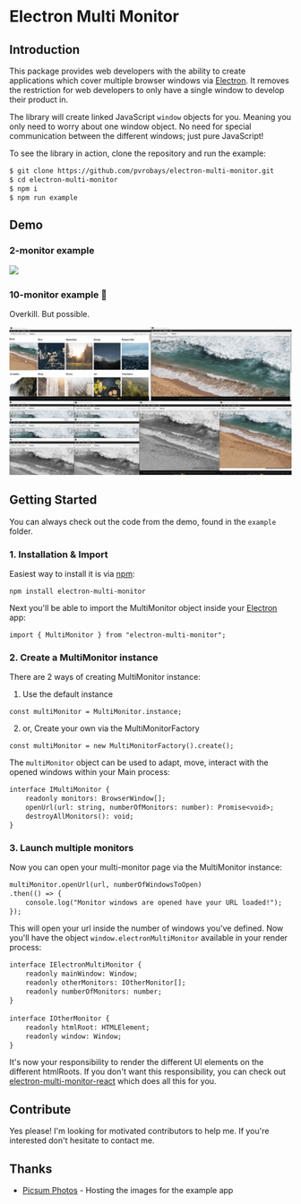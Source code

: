 # Electron Multi Monitor


## Introduction
This package provides web developers with the ability to create applications which cover multiple browser windows via [Electron](https://electronjs.org/).
It removes the restriction for web developers to only have a single window to develop their product in.

The library will create linked JavaScript `window` objects for you. Meaning you only need to worry about one window object. No need for special communication between the different windows; just pure JavaScript!

To see the library in action, clone the repository and run the example:

    $ git clone https://github.com/pvrobays/electron-multi-monitor.git
    $ cd electron-multi-monitor
    $ npm i
    $ npm run example

## Demo
### 2-monitor example
<img src="misc/demo-2-monitor.gif" />

### 10-monitor example 🤷‍
Overkill. But possible.

<img src="misc/demo-10-monitor.gif" />

## Getting Started
You can always check out the code from the demo, found in the `example` folder.

### 1. Installation & Import
Easiest way to install it is via [npm](https://www.npmjs.com/get-npm):
```
npm install electron-multi-monitor
```
Next you'll be able to import the MultiMonitor object inside your [Electron](https://electronjs.org/) app:
```
import { MultiMonitor } from "electron-multi-monitor";
```

### 2. Create a MultiMonitor instance
There are 2 ways of creating  MultiMonitor instance:

1. Use the default instance
```
const multiMonitor = MultiMonitor.instance;
```
2. or, Create your own via the MultiMonitorFactory
```
const multiMonitor = new MultiMonitorFactory().create();
```
The `multiMonitor` object can be used to adapt, move, interact with the opened windows within your Main process:
```
interface IMultiMonitor {
    readonly monitors: BrowserWindow[];
    openUrl(url: string, numberOfMonitors: number): Promise<void>;
    destroyAllMonitors(): void;
}
```

### 3. Launch multiple monitors
Now you can open your multi-monitor page via the MultiMonitor instance:
```
multiMonitor.openUrl(url, numberOfWindowsToOpen)
.then(() => {
    console.log("Monitor windows are opened have your URL loaded!");
});
```

This will open your url inside the number of windows you've defined.
Now you'll have the object `window.electronMultiMonitor` available in your render process:

```
interface IElectronMultiMonitor {
    readonly mainWindow: Window;
    readonly otherMonitors: IOtherMonitor[];
    readonly numberOfMonitors: number;
}

interface IOtherMonitor {
    readonly htmlRoot: HTMLElement;
    readonly window: Window;
}
```

It's now your responsibility to render the different UI elements on the different htmlRoots.
If you don't want this responsibility, you can check out [electron-multi-monitor-react](https://github.com/pvrobays/electron-multi-monitor-react) which does all this for you.

## Contribute
Yes please! I'm looking for motivated contributors to help me. If you're interested don't hesitate to contact me.

## Thanks
* [Picsum Photos](https://picsum.photos/) - Hosting the images for the example app